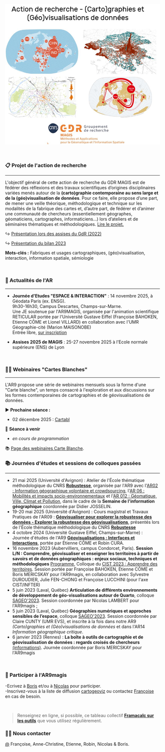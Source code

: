 ![alt text](https://raw.githubusercontent.com/magisAR9/.github/main/profile/AR9visuelok.JPG)

<br/>

### 📋 Projet de l'action de recherche
<hr>

L'objectif général de cette action de recherche du GDR MAGIS est de fédérer des réflexions et des travaux scientifiques d’origines disciplinaires variées menés autour de la **(carto)graphie contemporaine au sens large et de la (géo)visualisation de données**. Pour ce faire, elle propose d’une part, de mener une veille théorique, méthodologique et technique sur les modalités de la fabrique des cartes et, d’autre part, de fédérer et d’animer une communauté de chercheurs (essentiellement géographes, géomaticiens, cartographes, informaticiens...) lors d’ateliers et de séminaires thématiques et méthodologiques. [Lire le projet.](https://magisar9.github.io/project/)

:arrow_right_hook: [Présentation lors des assises du GdR (2022)](https://docs.google.com/presentation/d/1vMbVFTlbGGtZzkIO2-XujwNUK82SWf_EGzqYgBKjX0E/edit#slide=id.p)

:arrow_right_hook: [Présentation du bilan 2023](https://docs.google.com/presentation/d/1b98msRwNHuEOHK_aPW6YCSWaDZrtye4qNdRXtIf5Mrs/edit#slide=id.p)


**Mots-clés :** Fabriques et usages cartographiques, (géo)visualisation, interaction, information spatiale, sémiologie

<br/>

### 📆 Actualités de l'AR
<hr>

- **Journée d'Etudes "ESPACE & INTERACTION"** : 14 novembre 2025, à Géodata Paris (ex. ENSG). </br>
9h30-16h30, Campus Descartes, Champs-sur-Marne. </br> 
Une JE soutenue par l'AR9MAGIS, organisée par l'animation scientifique RETICULAR portée par l'Université Gustave Eiffel (Françoise BAHOKEN, Etienne CÔME et Lionel VILLARD) en collaboration avec l'UMR Géographie-cité (Marion MAISONOBE) </br>
Entrée libre, [sur inscription](https://framaforms.org/journee-detude-espace-interactions-1759841620)

- **Assises 2025 de MAGIS** : 25-27 novembre 2025 à l'Ecole normale supérieure (ENS) de Lyon
<br />


### 👩‍💻 Webinaires "Cartes Blanches"
<hr>

L'AR9 propose une série de webinaires mensuels sous la forme d'une "Carte blanche", un temps consacré à l'exploration et aux discussions sur les formes contemporaines de cartographies et de géovisualisations de données. 

:arrow_forward: **Prochaine séance :**
* 02 décembre 2025 : [Cartabl](https://atlas-bleu.cnrs.fr/presentation-cartabl/)

:calendar: **Séance à venir**
* _en cours de programmation_

:books: [Page des webinaires Carte Blanche](https://magisar9.github.io/webinaires/).

### 📚 Journées d'études et sessions de colloques passées
<hr>

* 21 mai 2025 (Université d'Avignon) : Atelier de l'École thématique méthodologique du CNRS **[Robustesse](https://et-magis2025.sciencesconf.org/)**, organisée par l'AR9 avec l'[AR02 : Information géographique volontaire et crowdsourcing](https://gdr-magis.cnrs.fr/ar02-information-geographique-volontaire-et-crowdsourcing/), l'[AR 06 : Mobilités et impacts socio-environnementaux](https://gdr-magis.cnrs.fr/mobilites-et-impacts-socio-environnementaux/) et l'[AR 012 : Géomatique, Ville, Climat et Pollution](https://gdr-magis.cnrs.fr/ar12-geomatique-ville-climat-et-pollution/), dans le cadre de la **Semaine de l'information géographique** coordonnée par Didier JOSSELIN. 
* 19-20 mai 2025 (Université d'Avignon) : Cours magistral et Travaux Pratiques de l'AR09 : **[Géovisualiser pour explorer la robustesse des données - Explorer la robustesse des géovisualisations](https://github.com/magisAR9/EcoleMAGIS)**, présentés lors de l'École thématique méthodologique du CNRS **[Robustesse](https://et-magis2025.sciencesconf.org/)**
* 4 octobre 2024 (Université Gustave Eiffel, Champs-sur-Marne) : Journée d'études de l'AR9 **[Géovisualisations : Interfaces et Interactions](https://magisar9.github.io/JE_Interactions/)**, portée par Étienne CÔME et Robin CURA.
* 16 novembre 2023 (Aubervilliers, campus Condorcet, Paris). **Session L/N : Comprendre, géovisualiser et enseigner les territoires à partir de savoirs et de données géographiques : enjeux sociaux, techniques et méthodologiques** [Programme](https://github.com/magisAR9/CIST2023/blob/main/README.md), Colloque du [CIST 2023 : Apprendre des territoires](https://cist2023.sciencesconf.org/). Session portée par Françoise BAHOKEN, Étienne CÔME et Boris MERICSKAY pour l'AR9magis, en collaboration avec Sylvestre DUROUDIER, Julie FEN-CHONG et Françoise LUCCHINI (pour l'axe CIST/INFTER) </br> 
* 5 juin 2023 (Laval, Québec) **Articulation de différents environnements de développement de géo-visualisations autour de Quarto**, colloque [SAGEO'2023](https://crdig.ulaval.ca/sageo2023/). Session coordonnée par Nicolas LAMBERT pour l'AR9magis ;
* 5 juin 2023 (Laval, Québec)  **Géographies numériques et approches sensibles de l’espace**, colloque [SAGEO'2023](https://crdig.ulaval.ca/sageo2023/). Session coordonnée par Claire CUNTY (UMR EVS), et inscrite à la fois dans notre AR9 _(Carto)graphies et (Géo)visualisations de données_ et dans l'AR14 _Information géographique critique_.</br> 
* 6 janvier 2023 (Rennes) : **La boîte à outils de cartographie et de géovisualisation de données : regards croisés de chercheurs** [(informations)](https://github.com/magisAR9/JEGeovizRennes). Journée coordonnée par Boris MERICSKAY pour l'AR9magis </br>


<br>

### 🌈 Participer à l'AR9magis
-Ecrivez à [Boris](mailto:boris.mericskay@univ-rennes2.fr) et/ou à [Nicolas](mailto:nicolas.lambert@cnrs.fr) pour participer. </br>
-Inscrivez-vous à la liste de diffusion [cartogeoviz](http://listes.ifsttar.fr/wws/info/cartogeoviz-magis) ou contactez [Françoise](mailto:francoise.bahoken@univ-eiffel.fr) en cas de besoin.


<br>

> Renseignez en ligne, si possible, ce tableau collectif **[Framacalc sur les outils](https://lite.framacalc.org/v8em5nhyq3-9t7k)** que vous utilisez régulièrement.

### 🙋‍♀️ Nous contacter
[@](mailto:francoise.bahoken@univ-eiffel.fr,anne-christine.bronner@misha.fr,etienne.come@univ-eiffel.fr,robin.cura@univ-paris1.fr,nicolas.lambert@cnrs.fr,boris.mericskay@univ-rennes2.fr,) Françoise, Anne-Christine, Etienne, Robin, Nicolas & Boris. 


<!--

**Here are some ideas to get you started:**

🙋‍♀️ A short introduction - what is your organization all about?
🌈 Contribution guidelines - how can the community get involved?
👩‍💻 Useful resources - where can the community find your docs? Is there anything else the community should know?
🍿 Fun facts - what does your team eat for breakfast?
🧙 Remember, you can do mighty things with the power of [Markdown](https://docs.github.com/github/writing-on-github/getting-started-with-writing-and-formatting-on-github/basic-writing-and-formatting-syntax)
-->

